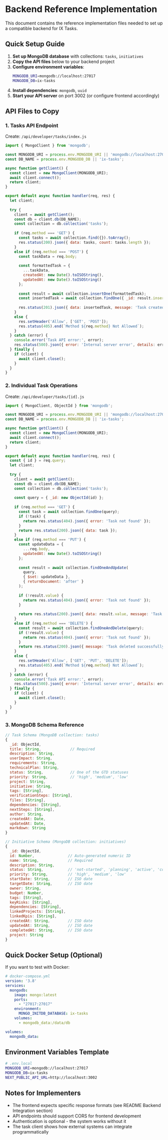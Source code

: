 # Backend Reference Implementation

This document contains the reference implementation files needed to set up a compatible backend for IX Tasks.

## Quick Setup Guide

1. **Set up MongoDB database** with collections: `tasks`, `initiatives`
2. **Copy the API files** below to your backend project
3. **Configure environment variables**:
   ```bash
   MONGODB_URI=mongodb://localhost:27017
   MONGODB_DB=ix-tasks
   ```
4. **Install dependencies**: `mongodb`, `uuid`
5. **Start your API server** on port 3002 (or configure frontend accordingly)

## API Files to Copy

### 1. Tasks API Endpoint
Create: `/api/developer/tasks/index.js`

```javascript
import { MongoClient } from 'mongodb';

const MONGODB_URI = process.env.MONGODB_URI || 'mongodb://localhost:27017';
const DB_NAME = process.env.MONGODB_DB || 'ix-tasks';

async function getClient() {
  const client = new MongoClient(MONGODB_URI);
  await client.connect();
  return client;
}

export default async function handler(req, res) {
  let client;
  
  try {
    client = await getClient();
    const db = client.db(DB_NAME);
    const collection = db.collection('tasks');
    
    if (req.method === 'GET') {
      const tasks = await collection.find({}).toArray();
      res.status(200).json({ data: tasks, count: tasks.length });
    } 
    else if (req.method === 'POST') {
      const taskData = req.body;
      
      const formattedTask = {
        ...taskData,
        createdAt: new Date().toISOString(),
        updatedAt: new Date().toISOString()
      };
      
      const result = await collection.insertOne(formattedTask);
      const insertedTask = await collection.findOne({ _id: result.insertedId });
      
      res.status(201).json({ data: insertedTask, message: 'Task created successfully' });
    }
    else {
      res.setHeader('Allow', ['GET', 'POST']);
      res.status(405).end(`Method ${req.method} Not Allowed`);
    }
  } catch (error) {
    console.error('Task API error:', error);
    res.status(500).json({ error: 'Internal server error', details: error.message });
  } finally {
    if (client) {
      await client.close();
    }
  }
}
```

### 2. Individual Task Operations
Create: `/api/developer/tasks/[id].js`

```javascript
import { MongoClient, ObjectId } from 'mongodb';

const MONGODB_URI = process.env.MONGODB_URI || 'mongodb://localhost:27017';
const DB_NAME = process.env.MONGODB_DB || 'ix-tasks';

async function getClient() {
  const client = new MongoClient(MONGODB_URI);
  await client.connect();
  return client;
}

export default async function handler(req, res) {
  const { id } = req.query;
  let client;
  
  try {
    client = await getClient();
    const db = client.db(DB_NAME);
    const collection = db.collection('tasks');
    
    const query = { _id: new ObjectId(id) };
    
    if (req.method === 'GET') {
      const task = await collection.findOne(query);
      if (!task) {
        return res.status(404).json({ error: 'Task not found' });
      }
      return res.status(200).json({ data: task });
    } 
    else if (req.method === 'PUT') {
      const updateData = {
        ...req.body,
        updatedAt: new Date().toISOString()
      };
      
      const result = await collection.findOneAndUpdate(
        query,
        { $set: updateData },
        { returnDocument: 'after' }
      );
      
      if (!result.value) {
        return res.status(404).json({ error: 'Task not found' });
      }
      
      return res.status(200).json({ data: result.value, message: 'Task updated successfully' });
    } 
    else if (req.method === 'DELETE') {
      const result = await collection.findOneAndDelete(query);
      if (!result.value) {
        return res.status(404).json({ error: 'Task not found' });
      }
      return res.status(200).json({ message: 'Task deleted successfully' });
    } 
    else {
      res.setHeader('Allow', ['GET', 'PUT', 'DELETE']);
      res.status(405).end(`Method ${req.method} Not Allowed`);
    }
  } catch (error) {
    console.error('Task API error:', error);
    res.status(500).json({ error: 'Internal server error', details: error.message });
  } finally {
    if (client) {
      await client.close();
    }
  }
}
```

### 3. MongoDB Schema Reference

```javascript
// Task Schema (MongoDB collection: tasks)
{
  _id: ObjectId,
  title: String,             // Required
  description: String,
  userImpact: String,
  requirements: String,
  technicalPlan: String,
  status: String,            // One of the GTD statuses
  priority: String,          // 'high', 'medium', 'low'
  project: String,
  initiative: String,
  tags: [String],
  verificationSteps: [String],
  files: [String],
  dependencies: [String],
  nextSteps: [String],
  author: String,
  createdAt: Date,
  updatedAt: Date,
  markdown: String
}

// Initiative Schema (MongoDB collection: initiatives)
{
  _id: ObjectId,
  id: Number,               // Auto-generated numeric ID
  name: String,             // Required
  description: String,
  status: String,           // 'not-started', 'planning', 'active', 'completed', 'archived'
  priority: String,         // 'high', 'medium', 'low'
  startDate: String,        // ISO date
  targetDate: String,       // ISO date
  owner: String,
  budget: Number,
  tags: [String],
  keyRisks: [String],
  dependencies: [String],
  linkedProjects: [String],
  linkedKpis: [String],
  createdAt: String,        // ISO date
  updatedAt: String,        // ISO date
  completedAt: String,      // ISO date
  project: String
}
```

## Quick Docker Setup (Optional)

If you want to test with Docker:

```yaml
# docker-compose.yml
version: '3.8'
services:
  mongodb:
    image: mongo:latest
    ports:
      - "27017:27017"
    environment:
      MONGO_INITDB_DATABASE: ix-tasks
    volumes:
      - mongodb_data:/data/db

volumes:
  mongodb_data:
```

## Environment Variables Template

```bash
# .env.local
MONGODB_URI=mongodb://localhost:27017
MONGODB_DB=ix-tasks
NEXT_PUBLIC_API_URL=http://localhost:3002
```

## Notes for Implementers

- The frontend expects specific response formats (see README Backend Integration section)
- API endpoints should support CORS for frontend development
- Authentication is optional - the system works without it
- The task client shows how external systems can integrate programmatically